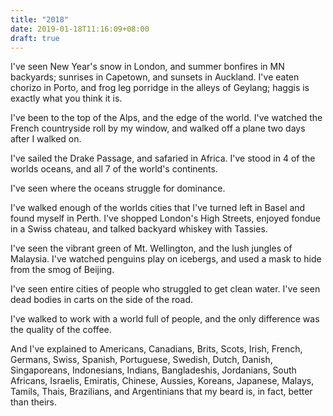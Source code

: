 ```yaml
---
title: "2018"
date: 2019-01-18T11:16:09+08:00
draft: true
---
```

I've seen New Year's snow in London, and summer bonfires in MN backyards; sunrises in Capetown, and sunsets in Auckland.
I've eaten chorizo in Porto, and frog leg porridge in the alleys of Geylang; haggis is exactly what you think it is.

I've been to the top of the Alps, and the edge of the world.
I've watched the French countryside roll by my window, and walked off a plane two days after I walked on.

I've sailed the Drake Passage, and safaried in Africa.
I've stood in 4 of the worlds oceans, and all 7 of the world's continents.

I've seen where the oceans struggle for dominance.

I've walked enough of the worlds cities that I've turned left in Basel and found myself in Perth.
I've shopped London's High Streets, enjoyed fondue in a Swiss chateau, and talked backyard whiskey with Tassies.

I've seen the vibrant green of Mt. Wellington, and the lush jungles of Malaysia.
I've watched penguins play on icebergs, and used a mask to hide from the smog of Beijing.

I've seen entire cities of people who struggled to get clean water.
I've seen dead bodies in carts on the side of the road.

I've walked to work with a world full of people, and the only difference was the quality of the coffee.

And I've explained to Americans, Canadians, Brits, Scots, Irish, French, Germans, Swiss, Spanish, Portuguese, Swedish, Dutch, Danish, Singaporeans, Indonesians, Indians, Bangladeshis, Jordanians, South Africans, Israelis, Emiratis, Chinese, Aussies, Koreans, Japanese, Malays, Tamils, Thais, Brazilians, and Argentinians that my beard is, in fact, better than theirs.